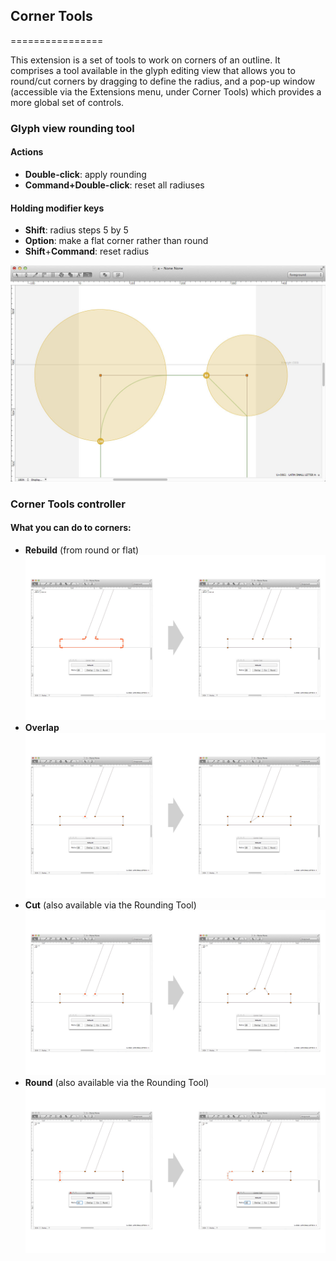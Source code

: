 ## Corner Tools
================

This extension is a set of tools to work on corners of an outline. It comprises a tool available in the glyph editing view that allows you to round/cut corners by dragging to define the radius, and a pop-up window (accessible via the Extensions menu, under Corner Tools) which provides a more global set of controls.

### Glyph view rounding tool

#### Actions
+ **Double-click**: apply rounding
+ **Command+Double-click**: reset all radiuses

#### Holding modifier keys
+ **Shift**: radius steps 5 by 5
+ **Option**: make a flat corner rather than round
+ **Shift**+**Command**: reset radius

![alt tag](images/cornerTools-RoundingTool.png)

### Corner Tools controller

#### What you can do to corners:
+ **Rebuild** (from round or flat)
![alt tag](images/cornerTools-rebuild.jpg)
+ **Overlap**
![alt tag](images/cornerTools-overlap.jpg)
+ **Cut** (also available via the Rounding Tool)
![alt tag](images/cornerTools-cut.jpg)
+ **Round** (also available via the Rounding Tool)
![alt tag](images/cornerTools-round.jpg)


